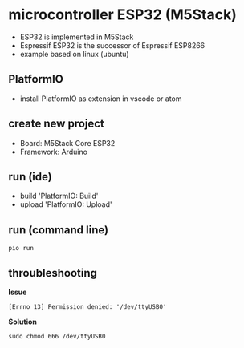 # microcontroller ESP32 (M5Stack)
* ESP32 is implemented in M5Stack
* Espressif ESP32 is the successor of Espressif ESP8266
* example based on linux (ubuntu)

## PlatformIO
* install PlatformIO as extension in vscode or atom

## create new project
* Board: M5Stack Core ESP32
* Framework: Arduino

## run (ide)
* build 'PlatformIO: Build'
* upload 'PlatformIO: Upload'

## run (command line)
```
pio run
```

## throubleshooting
__Issue__
```
[Errno 13] Permission denied: '/dev/ttyUSB0'
```
__Solution__
```
sudo chmod 666 /dev/ttyUSB0
```


